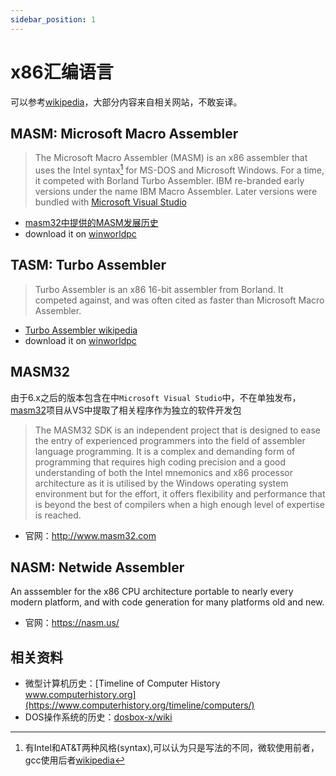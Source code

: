 ```yaml
---
sidebar_position: 1
---
```


# x86汇编语言

可以参考[wikipedia](https://en.wikipedia.org/wiki/X86_assembly_language)，大部分内容来自相关网站，不敢妄译。

## MASM: Microsoft Macro Assembler

> The Microsoft Macro Assembler (MASM) is an x86 assembler that uses the Intel syntax[^syntax] for MS-DOS and Microsoft Windows. For a time, it competed with Borland Turbo Assembler. 
> IBM re-branded early versions under the name IBM Macro Assembler. 
> Later versions were bundled with [Microsoft Visual Studio](https://winworldpc.com/product/microsoft-visual-stu/97-5x)

- [masm32中提供的MASM发展历史](http://www.masm32.com/history.htm)
- download it on [winworldpc](https://winworldpc.com/product/macro-assembler/1x)

[^syntax]: 有Intel和AT&T两种风格(syntax),可以认为只是写法的不同，微软使用前者，gcc使用后者[wikipedia](https://en.wikipedia.org/wiki/X86_assembly_language#Syntax)

## TASM: Turbo Assembler

> Turbo Assembler is an x86 16-bit assembler from Borland. 
> It competed against, and was often cited as faster than Microsoft Macro Assembler.

- [Turbo Assembler wikipedia](https://en.wikipedia.org/wiki/Turbo_Assembler)
- download it on [winworldpc](https://winworldpc.com/product/turbo-assembler/1x)

## MASM32

由于6.x之后的版本包含在中`Microsoft Visual Studio`中，不在单独发布，[masm32](http://www.masm32.com/)项目从VS中提取了相关程序作为独立的软件开发包

> The MASM32 SDK is an independent project that is designed to ease the entry of experienced programmers into the field of assembler language programming. 
> It is a complex and demanding form of programming that requires high coding precision and a good understanding of both the Intel mnemonics and x86 processor architecture as it is utilised by the Windows operating system environment but for the effort, it offers flexibility and performance that is beyond the best of compilers when a high enough level of expertise is reached.

- 官网：http://www.masm32.com

## NASM: Netwide Assembler

An asssembler for the x86 CPU architecture portable to nearly every modern platform, and with code generation for many platforms old and new.

- 官网：https://nasm.us/

## 相关资料

- 微型计算机历史：[Timeline of Computer History www.computerhistory.org](https://www.computerhistory.org/timeline/computers/)
- DOS操作系统的历史：[dosbox-x/wiki](https://github.com/joncampbell123/dosbox-x/wiki/Guide%3ADOS-Installation-in-DOSBox%E2%80%90X#dos-version-highlights)
